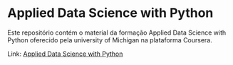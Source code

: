 # Applied Data Science with Python

Este repositório contém o material da formação Applied Data Science with Python oferecido pela university of Michigan na plataforma Coursera.

Link: <a href="https://www.coursera.org/specialization/data-science-python#courses">Applied Data Science with Python</a>
